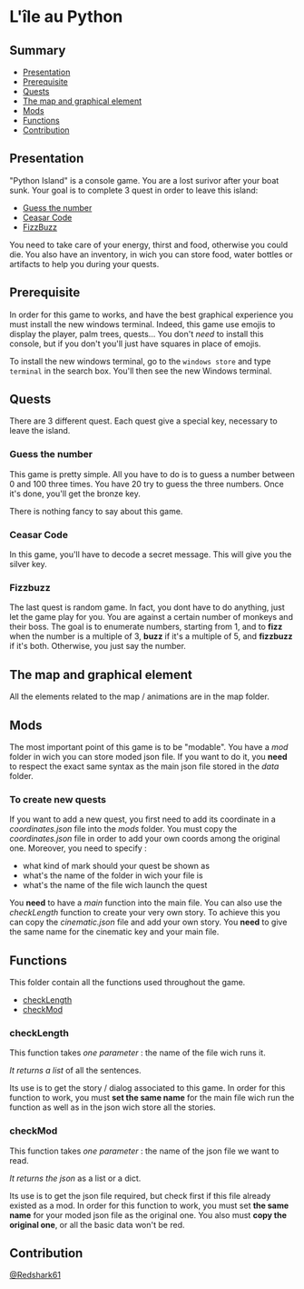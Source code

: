 # L'île au Python

## Summary

- [Presentation](#presentation)
- [Prerequisite](#prerequisite)
- [Quests](#quests)
- [The map and graphical element](#the-map-and-graphical-element)
- [Mods](#mods)
- [Functions](#functions)
- [Contribution](#contribution)

## Presentation

"Python Island" is a console game. You are a lost surivor after your boat sunk. Your goal is to complete 3 quest in order to leave this island:

- [Guess the number](#guess-the-number)
- [Ceasar Code](#ceasar-code)
- [FizzBuzz](#fizzbuzz)

You need to take care of your energy, thirst and food, otherwise you could die. You also have an inventory, in wich you can store food, water bottles or artifacts to help you during your quests.

## Prerequisite

In order for this game to works, and have the best graphical experience you must install the new windows terminal. Indeed, this game use emojis to display the player, palm trees, quests... You don't _need_ to install this console, but if you don't you'll just have squares in place of emojis.

To install the new windows terminal, go to the `windows store` and type `terminal` in the search box. You'll then see the new Windows terminal.

## Quests

There are 3 different quest. Each quest give a special key, necessary to leave the island.

### Guess the number

This game is pretty simple. All you have to do is to guess a number between 0 and 100 three times. You have 20 try to guess the three numbers. Once it's done, you'll get the bronze key.

There is nothing fancy to say about this game.

### Ceasar Code

In this game, you'll have to decode a secret message. This will give you the silver key.

### Fizzbuzz

The last quest is random game. In fact, you dont have to do anything, just let the game play for you. You are against a certain number of monkeys and their boss. The goal is to enumerate numbers, starting from 1, and to **fizz** when the number is a multiple of 3, **buzz** if it's a multiple of 5, and **fizzbuzz** if it's both. Otherwise, you just say the number.

## The map and graphical element

All the elements related to the map / animations are in the map folder.

## Mods

The most important point of this game is to be "modable". You have a _mod_ folder in wich you can store moded json file. If you want to do it, you **need** to respect the exact same syntax as the main json file stored in the _data_ folder.

### To create new quests

If you want to add a new quest, you first need to add its coordinate in a _coordinates.json_ file into the _mods_ folder. You must copy the _coordinates.json_ file in order to add your own coords among the original one. Moreover, you need to specify :

- what kind of mark should your quest be shown as
- what's the name of the folder in wich your file is
- what's the name of the file wich launch the quest

You **need** to have a _main_ function into the main file. You can also use the _checkLength_ function to create your very own story. To achieve this you can copy the _cinematic.json_ file and add your own story. You **need** to give the same name for the cinematic key and your main file.

## Functions

This folder contain all the functions used throughout the game.

- [checkLength](#checkLength)
- [checkMod](#checkMod)

### checkLength

This function takes *one parameter* : the name of the file wich runs it.

*It returns a list* of all the sentences.

Its use is to get the story / dialog associated to this game. In order for this function to work, you must **set the same name** for the main file wich run the function as well as in the json wich store all the stories.

### checkMod

This function takes *one parameter* : the name of the json file we want to read.

*It returns the json* as a list or a dict.

Its use is to get the json file required, but check first if this file already existed as a mod. In order for this function to work, you must set **the same name** for your moded json file as the original one. You also must **copy the original one**, or all the basic data won't be red.

## Contribution

[@Redshark61](https://github.com/Redshark61)
